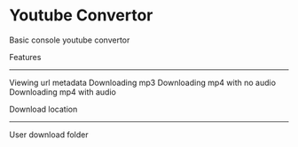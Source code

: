 # Youtube Convertor
Basic console youtube convertor

Features
- - - - - -
Viewing url metadata
Downloading mp3 
Downloading mp4 with no audio
Downloading mp4 with audio

Download location
- - - - - - - - -
User download folder


